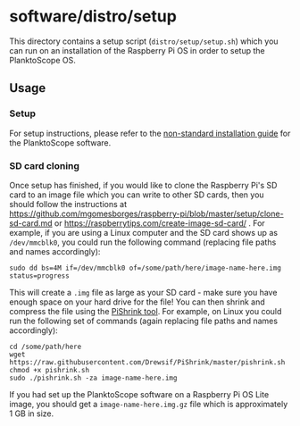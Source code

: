 # software/distro/setup

This directory contains a setup script (`distro/setup/setup.sh`) which you can run on an installation of the Raspberry Pi OS in order to setup the PlanktoScope OS.

## Usage

### Setup

For setup instructions, please refer to the [non-standard installation guide](../../..//documentation/docs/setup/software/nonstandard-install.md) for the PlanktoScope software.

### SD card cloning

Once setup has finished, if you would like to clone the Raspberry Pi's SD card to an image file which you can write to other SD cards, then you should follow the instructions at <https://github.com/mgomesborges/raspberry-pi/blob/master/setup/clone-sd-card.md> or <https://raspberrytips.com/create-image-sd-card/> . For example, if you are using a Linux computer and the SD card shows up as `/dev/mmcblk0`, you could run the following command (replacing file paths and names accordingly):

```
sudo dd bs=4M if=/dev/mmcblk0 of=/some/path/here/image-name-here.img status=progress
```

This will create a `.img` file as large as your SD card - make sure you have enough space on your hard drive for the file! You can then shrink and compress the file using the [PiShrink tool](https://github.com/Drewsif/PiShrink). For example, on Linux you could run the following set of commands (again replacing file paths and names accordingly):

```
cd /some/path/here
wget https://raw.githubusercontent.com/Drewsif/PiShrink/master/pishrink.sh
chmod +x pishrink.sh
sudo ./pishrink.sh -za image-name-here.img
```

If you had set up the PlanktoScope software on a Raspberry Pi OS Lite image, you should get a `image-name-here.img.gz` file which is approximately 1 GB in size.
